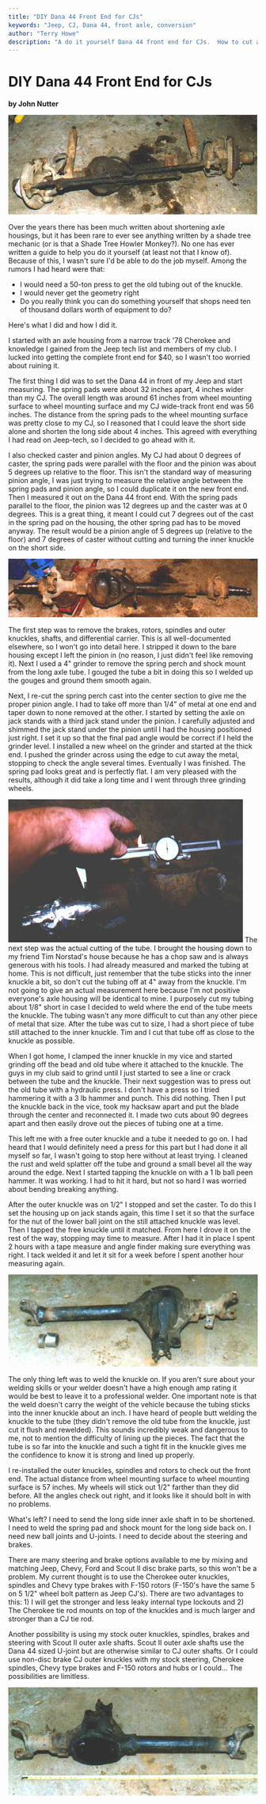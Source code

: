 ```yaml
---
title: "DIY Dana 44 Front End for CJs"
keywords: "Jeep, CJ, Dana 44, front axle, conversion"
author: "Terry Howe"
description: "A do it yourself Dana 44 front end for CJs.  How to cut a Wagoneer Dana 44 to fit your CJ."
---
```

# DIY Dana 44 Front End for CJs

**by John Nutter**

![Cherokee Dana 44 before cutting](../../img/axle/upgrades/sjd44front1.jpg "Cherokee Dana 44 before cutting")

Over the years there has been much written about shortening axle housings, but it has been rare to ever see anything written by a shade tree mechanic (or is that a Shade Tree Howler Monkey?). No one has ever written a guide to help you do it yourself (at least not that I know of). Because of this, I wasn't sure I'd be able to do the job myself. Among the rumors I had heard were that:

  * I would need a 50-ton press to get the old tubing out of the knuckle.
  * I would never get the geometry right
  * Do you really think you can do something yourself that shops need ten of thousand dollars worth of equipment to do?

Here's what I did and how I did it.

I started with an axle housing from a narrow track '78 Cherokee and knowledge I gained from the Jeep tech list and members of my club. I lucked into getting the complete front end for $40, so I wasn't too worried about ruining it.

The first thing I did was to set the Dana 44 in front of my Jeep and start measuring. The spring pads were about 32 inches apart, 4 inches wider than my CJ. The overall length was around 61 inches from wheel mounting surface to wheel mounting surface and my CJ wide-track front end was 56 inches. The distance from the spring pads to the wheel mounting surface was pretty close to my CJ, so I reasoned that I could leave the short side alone and shorten the long side about 4 inches. This agreed with everything I had read on Jeep-tech, so I decided to go ahead with it.

I also checked caster and pinion angles. My CJ had about 0 degrees of caster, the spring pads were parallel with the floor and the pinion was about 5 degrees up relative to the floor. This isn't the standard way of measuring pinion angle, I was just trying to measure the relative angle between the spring pads and pinion angle, so I could duplicate it on the new front end. Then I measured it out on the Dana 44 front end. With the spring pads parallel to the floor, the pinion was 12 degrees up and the caster was at 0 degrees. This is a great thing, it meant I could cut 7 degrees out of the cast in the spring pad on the housing, the other spring pad has to be moved anyway. The result would be a pinion angle of 5 degrees up (relative to the floor) and 7 degrees of caster without cutting and turning the inner knuckle on the short side.

![Cherokee Dana 44 with brakes removed](../../img/axle/upgrades/sjd44front2.jpg "Cherokee Dana 44 with brakes removed")

The first step was to remove the brakes, rotors, spindles and outer knuckles, shafts, and differential carrier. This is all well-documented elsewhere, so I won't go into detail here. I stripped it down to the bare housing except I left the pinion in (no reason, I just didn't feel like removing it). Next I used a 4" grinder to remove the spring perch and shock mount from the long axle tube. I gouged the tube a bit in doing this so I welded up the gouges and ground them smooth again.

Next, I re-cut the spring perch cast into the center section to give me the proper pinion angle. I had to take off more than 1/4" of metal at one end and taper down to none removed at the other. I started by setting the axle on jack stands with a third jack stand under the pinion. I carefully adjusted and shimmed the jack stand under the pinion until I had the housing positioned just right. I set it up so that the final pad angle would be correct if I held the grinder level. I installed a new wheel on the grinder and started at the thick end. I pushed the grinder across using the edge to cut away the metal, stopping to check the angle several times. Eventually I was finished. The spring pad looks great and is perfectly flat. I am very pleased with the results, although it did take a long time and I went through three grinding wheels.

![Measuring Dana 44 for cut](../../img/axle/upgrades/sjd44front4.jpg "Measuring Dana 44 for cut") The next step was the actual cutting of the tube. I brought the housing down to my friend Tim Norstad's house because he has a chop saw and is always generous with his tools. I had already measured and marked the tubing at home. This is not difficult, just remember that the tube sticks into the inner knuckle a bit, so don't cut the tubing off at 4" away from the knuckle. I'm not going to give an actual measurement here because I'm not positive everyone's axle housing will be identical to mine. I purposely cut my tubing about 1/8" short in case I decided to weld where the end of the tube meets the knuckle. The tubing wasn't any more difficult to cut than any other piece of metal that size. After the tube was cut to size, I had a short piece of tube still attached to the inner knuckle. Tim and I cut that tube off as close to the knuckle as possible.

When I got home, I clamped the inner knuckle in my vice and started grinding off the bead and old tube where it attached to the knuckle. The guys in my club said to grind until I just started to see a line or crack between the tube and the knuckle. Their next suggestion was to press out the old tube with a hydraulic press. I don't have a press so I tried hammering it with a 3 lb hammer and punch. This did nothing. Then I put the knuckle back in the vice, took my hacksaw apart and put the blade through the center and reconnected it. I made two cuts about 90 degrees apart and then easily drove out the pieces of tubing one at a time.

This left me with a free outer knuckle and a tube it needed to go on. I had heard that I would definitely need a press for this part but I had done it all myself so far, I wasn't going to stop here without at least trying. I cleaned the rust and weld splatter off the tube and ground a small bevel all the way around the edge. Next I started tapping the knuckle on with a 1 lb ball peen hammer. It was working. I had to hit it hard, but not so hard I was worried about bending breaking anything.

After the outer knuckle was on 1/2" I stopped and set the caster. To do this I set the housing up on jack stands again, this time I set it so that the surface for the nut of the lower ball joint on the still attached knuckle was level. Then I tapped the free knuckle until it matched. From here I drove it on the rest of the way, stopping may time to measure. After I had it in place I spent 2 hours with a tape measure and angle finder making sure everything was right. I tack welded it and let it sit for a week before I spent another hour measuring again.

![Cut Dana 44](../../img/axle/upgrades/sjd44front5.jpg "Cut Dana 44")

The only thing left was to weld the knuckle on. If you aren't sure about your welding skills or your welder doesn't have a high enough amp rating it would be best to leave it to a professional welder. One important note is that the weld doesn't carry the weight of the vehicle because the tubing sticks into the inner knuckle about an inch. I have heard of people butt welding the knuckle to the tube (they didn't remove the old tube from the knuckle, just cut it flush and rewelded). This sounds incredibly weak and dangerous to me, not to mention the difficulty of lining up the pieces. The fact that the tube is so far into the knuckle and such a tight fit in the knuckle gives me the confidence to know it is strong and lined up properly.

I re-installed the outer knuckles, spindles and rotors to check out the front end. The actual distance from wheel mounting surface to wheel mounting surface is 57 inches. My wheels will stick out 1/2" farther than they did before. All the angles check out right, and it looks like it should bolt in with no problems.

What's left? I need to send the long side inner axle shaft in to be shortened. I need to weld the spring pad and shock mount for the long side back on. I need new ball joints and U-joints. I need to decide about the steering and brakes.

There are many steering and brake options available to me by mixing and matching Jeep, Chevy, Ford and Scout II disc brake parts, so this won't be a problem. My current thought is to use the Cherokee outer knuckles, spindles and Chevy type brakes with F-150 rotors (F-150's have the same 5 on 5 1/2" wheel bolt pattern as Jeep CJ's). There are two advantages to this: 1) I will get the stronger and less leaky internal type lockouts and 2) The Cherokee tie rod mounts on top of the knuckles and is much larger and stronger than a CJ tie rod.

Another possibility is using my stock outer knuckles, spindles, brakes and steering with Scout II outer axle shafts. Scout II outer axle shafts use the Dana 44 sized U-joint but are otherwise similar to CJ outer shafts. Or I could use non-disc brake CJ outer knuckles with my stock steering, Cherokee spindles, Chevy type brakes and F-150 rotors and hubs or I could... The possibilities are limitless.

![Cut Dana 44](../../img/axle/upgrades/sjd44front6.jpg "Cut Dana 44")